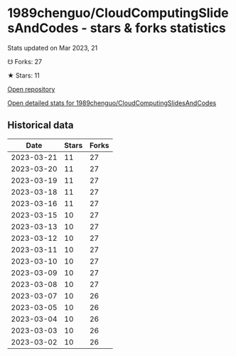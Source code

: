 # 1989chenguo/CloudComputingSlidesAndCodes - stars & forks statistics

Stats updated on Mar 2023, 21

☋ Forks: 27

★ Stars: 11

[Open repository](https://github.com/1989chenguo/CloudComputingSlidesAndCodes)

[Open detailed stats for 1989chenguo/CloudComputingSlidesAndCodes](https://reviewgithub.com/rep/1989chenguo/CloudComputingSlidesAndCodes)

## Historical data
| Date | Stars | Forks |
|------|-------|-------|
| 2023-03-21 | 11 | 27 | 
| 2023-03-20 | 11 | 27 | 
| 2023-03-19 | 11 | 27 | 
| 2023-03-18 | 11 | 27 | 
| 2023-03-16 | 11 | 27 | 
| 2023-03-15 | 10 | 27 | 
| 2023-03-13 | 10 | 27 | 
| 2023-03-12 | 10 | 27 | 
| 2023-03-11 | 10 | 27 | 
| 2023-03-10 | 10 | 27 | 
| 2023-03-09 | 10 | 27 | 
| 2023-03-08 | 10 | 27 | 
| 2023-03-07 | 10 | 26 | 
| 2023-03-05 | 10 | 26 | 
| 2023-03-04 | 10 | 26 | 
| 2023-03-03 | 10 | 26 | 
| 2023-03-02 | 10 | 26 | 

